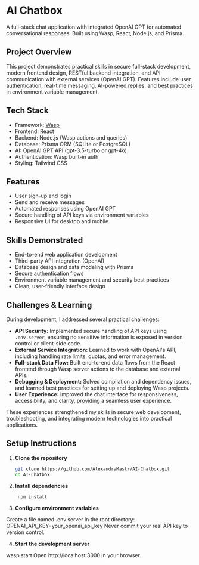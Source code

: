 
# AI Chatbox

A full-stack chat application with integrated OpenAI GPT for automated conversational responses. Built using Wasp, React, Node.js, and Prisma.

## Project Overview

This project demonstrates practical skills in secure full-stack development, modern frontend design, RESTful backend integration, and API communication with external services (OpenAI GPT). Features include user authentication, real-time messaging, AI-powered replies, and best practices in environment variable management.

## Tech Stack

- Framework: [Wasp](https://wasp-lang.dev/)
- Frontend: React
- Backend: Node.js (Wasp actions and queries)
- Database: Prisma ORM (SQLite or PostgreSQL)
- AI: OpenAI GPT API (gpt-3.5-turbo or gpt-4o)
- Authentication: Wasp built-in auth
- Styling: Tailwind CSS

## Features

- User sign-up and login
- Send and receive messages
- Automated responses using OpenAI GPT
- Secure handling of API keys via environment variables
- Responsive UI for desktop and mobile

## Skills Demonstrated

- End-to-end web application development
- Third-party API integration (OpenAI)
- Database design and data modeling with Prisma
- Secure authentication flows
- Environment variable management and security best practices
- Clean, user-friendly interface design

## Challenges & Learning

During development, I addressed several practical challenges:

- **API Security:** Implemented secure handling of API keys using `.env.server`, ensuring no sensitive information is exposed in version control or client-side code.
- **External Service Integration:** Learned to work with OpenAI's API, including handling rate limits, quotas, and error management.
- **Full-stack Data Flow:** Built end-to-end data flows from the React frontend through Wasp server actions to the database and external APIs.
- **Debugging & Deployment:** Solved compilation and dependency issues, and learned best practices for setting up and deploying Wasp projects.
- **User Experience:** Improved the chat interface for responsiveness, accessibility, and clarity, providing a seamless user experience.

These experiences strengthened my skills in secure web development, troubleshooting, and integrating modern technologies into practical applications.

## Setup Instructions

1. **Clone the repository**
   ```bash
   git clone https://github.com/AlexandraMastr/AI-Chatbox.git
   cd AI-Chatbox
2. **Install dependencies**
   ```bash
    npm install
3. **Configure environment variables**
   
  Create a file named .env.server in the root directory:
  OPENAI_API_KEY=your_openai_api_key
  Never commit your real API key to version control.

4.  **Start the development server**
   
   wasp start
   Open http://localhost:3000 in your browser.





